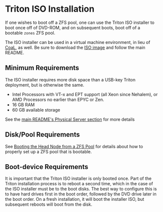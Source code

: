 <!--
    This Source Code Form is subject to the terms of the Mozilla Public
    License, v. 2.0. If a copy of the MPL was not distributed with this
    file, You can obtain one at http://mozilla.org/MPL/2.0/.
-->

<!--
    Copyright 2021, Joyent, Inc.
-->

# Triton ISO Installation

If one wishes to boot off a ZFS pool, one can use the Triton ISO installer to
boot once off of DVD-ROM, and on subsequent boots, boot off of a bootable
`zones` ZFS pool.

The ISO installer can be used in a virtual machine environment, in lieu of
[CoaL](./docs/developer-guide/coal-setup.md), as well.  Be sure to download
the [ISO
image](https://us-east.manta.joyent.com/Joyent_Dev/public/SmartDataCenter/iso-latest.iso)
and follow the main README. 

## Minimum Requirements

The ISO installer requires more disk space than a USB-key Triton deployment,
but is otherwise the same.

- Intel Processors with VT-x and EPT support (all Xeon since Nehalem), or AMD Processors no earlier than EPYC or Zen. 
- 16 GB RAM
- 60 GB available storage

See the [main README's Physical Server
section](https://github.com/joyent/triton/tree/TRITON-2202#installing-triton-on-a-physical-server)
for more details

## Disk/Pool Requirements

See [Booting the Head Node from a ZFS
Pool](https://github.com/joyent/triton/blob/TRITON-2202/docs/developer-guide/zpool.md)
for details about how to properly set up a ZFS pool that is bootable.

## Boot-device Requirements

It is important that the Triton ISO installer is only booted once.  Part of
the Triton installation process is to reboot a second time, which in the case
of the ISO installer must be to the boot disks.  The best way to configure
this is to have hard drives first in the boot order, followed by the DVD
drive later in the boot order.  On a fresh installation, it will boot the
installer ISO, but subsequent reboots will boot from the disk.
